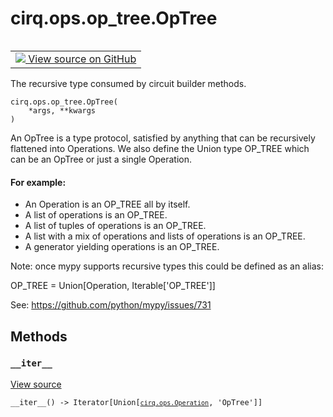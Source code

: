 <div itemscope itemtype="http://developers.google.com/ReferenceObject">
<meta itemprop="name" content="cirq.ops.op_tree.OpTree" />
<meta itemprop="path" content="Stable" />
<meta itemprop="property" content="__init__"/>
<meta itemprop="property" content="__iter__"/>
<meta itemprop="property" content="__new__"/>
</div>

# cirq.ops.op_tree.OpTree

<!-- Insert buttons and diff -->

<table class="tfo-notebook-buttons tfo-api" align="left">

<td>
  <a target="_blank" href="https://github.com/quantumlib/cirq/tree/master/cirq/ops/op_tree.py">
    <img src="https://www.tensorflow.org/images/GitHub-Mark-32px.png" />
    View source on GitHub
  </a>
</td>
</table>



The recursive type consumed by circuit builder methods.

<pre class="devsite-click-to-copy prettyprint lang-py tfo-signature-link">
<code>cirq.ops.op_tree.OpTree(
    *args, **kwargs
)
</code></pre>



<!-- Placeholder for "Used in" -->

An OpTree is a type protocol, satisfied by anything that can be recursively
flattened into Operations. We also define the Union type OP_TREE which
can be an OpTree or just a single Operation.

#### For example:


- An Operation is an OP_TREE all by itself.
- A list of operations is an OP_TREE.
- A list of tuples of operations is an OP_TREE.
- A list with a mix of operations and lists of operations is an OP_TREE.
- A generator yielding operations is an OP_TREE.

Note: once mypy supports recursive types this could be defined as an alias:

OP_TREE = Union[Operation, Iterable['OP_TREE']]

See: https://github.com/python/mypy/issues/731

## Methods

<h3 id="__iter__"><code>__iter__</code></h3>

<a target="_blank" href="https://github.com/quantumlib/cirq/tree/master/cirq/ops/op_tree.py">View source</a>

<pre class="devsite-click-to-copy prettyprint lang-py tfo-signature-link">
<code>__iter__() -> Iterator[Union[<a href="../../../cirq/ops/Operation.md"><code>cirq.ops.Operation</code></a>, 'OpTree']]
</code></pre>






